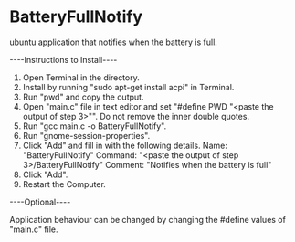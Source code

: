 # BatteryFullNotify

ubuntu application that notifies when the battery is full.

----Instructions to Install----

1. Open Terminal in the directory.
2. Install by running "sudo apt-get install acpi" in Terminal.
3. Run "pwd" and copy the output.
4. Open "main.c" file in text editor and set "#define PWD "<paste the output of step 3>"".
   Do not remove the inner double quotes.
5. Run "gcc main.c -o BatteryFullNotify".
6. Run "gnome-session-properties".
7. Click "Add" and fill in with the following details.
   Name: "BatteryFullNotify"
   Command: "<paste the output of step 3>/BatteryFullNotify"
   Comment: "Notifies when the battery is full"
8. Click "Add".
9. Restart the Computer.

----Optional----

Application behaviour can be changed by changing the #define values of "main.c" file.
